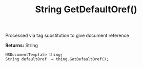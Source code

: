 ﻿---
uid: crmscript_ref_NSDocumentTemplate_GetDefaultOref
title: String GetDefaultOref()
intellisense: NSDocumentTemplate.GetDefaultOref
keywords: NSDocumentTemplate, GetDefaultOref
so.topic: reference
---

Processed via tag substitution to give document reference

**Returns:** String


```crmscript
NSDocumentTemplate thing;
String defaultOref  = thing.GetDefaultOref();
```


